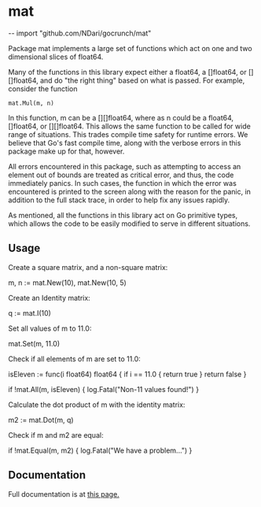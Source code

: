 # mat
--
    import "github.com/NDari/gocrunch/mat"

Package mat implements a large set of functions which act on one and two
dimensional slices of float64.

Many of the functions in this library expect either a float64, a []float64,
or [][]float64, and do "the right thing" based on what is passed. For example,
consider the function

	mat.Mul(m, n)

In this function, m can be a [][]float64, where as n could be
a float64, []float64, or [][]float64. This allows the same function to be called
for wide range of situations. This trades compile time safety for runtime errors.
We believe that Go's fast compile time, along with the verbose errors in this
package make up for that, however.

All errors encountered in this package, such as attempting to access an
element out of bounds are treated as critical error, and thus, the code
immediately panics. In such cases, the function in which the error was
encountered is printed to the screen along with the reason for the panic,
in addition to the full stack trace, in order to help fix any issues
rapidly.

As mentioned, all the functions in this library act on Go primitive types,
which allows the code to be easily modified to serve in different situations.

## Usage

Create a square matrix, and a non-square matrix:

  m, n := mat.New(10), mat.New(10, 5)

Create an Identity matrix:

  q := mat.I(10)

Set all values of m to 11.0:

  mat.Set(m, 11.0)

Check if all elements of m are set to 11.0:

  isEleven := func(i float64) float64 {
    if i == 11.0 {
      return true
    }
    return false
  }

  if !mat.All(m, isEleven) {
    log.Fatal("Non-11 values found!")
  }

Calculate the  dot product of m with the identity matrix:

  m2 := mat.Dot(m, q)

Check if m and m2 are equal:

  if !mat.Equal(m, m2) {
    log.Fatal("We have a problem...")
  }
  
## Documentation

Full documentation is at [this page.](https://godoc.org/github.com/NDari/gocrunch/mat)
